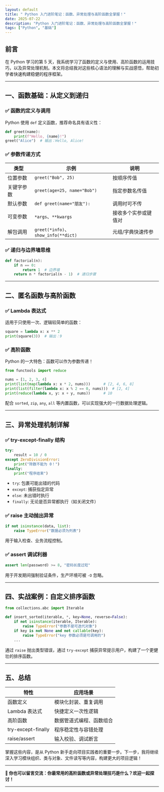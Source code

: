 ```yaml
---
layout: default
title: " Python 入门进阶笔记：函数、异常处理与高阶函数全掌握！"
date: 2025-07-22
description: "Python 入门进阶笔记：函数、异常处理与高阶函数全掌握！"
tags: ["Python", "基础"]
---
```

## 前言

在 Python 学习的第 5 天，我系统学习了函数的定义与使用、高阶函数的运用技巧，以及异常处理机制。本文将总结我对这些核心语法的理解与实战感悟，帮助初学者快速构建稳健的程序框架。

---

## 一、函数基础：从定义到递归

### ✅ 函数的定义与调用

Python 使用 `def` 定义函数，推荐命名具有语义性：

```python
def greet(name):
    print(f"Hello, {name}!")
greet("Alice")  # 输出：Hello, Alice!
```

### ✅ 参数传递方式

| 类型    | 示例                                 | 说明         |
| ----- | ---------------------------------- | ---------- |
| 位置参数  | `greet("Bob", 25)`                 | 按顺序传值      |
| 关键字参数 | `greet(age=25, name="Bob")`        | 指定参数名传值    |
| 默认参数  | `def greet(name="朋友"):`            | 调用时可不传     |
| 可变参数  | `*args`、`**kwargs`                 | 接收多个实参或键值对 |
| 解包调用  | `greet(*info)`、`show_info(**dict)` | 元组/字典快速传参  |

### ✅ 递归与边界墙思维

```python
def factorial(n):
    if n == 0:
        return 1  # 边界墙
    return n * factorial(n - 1)  # 递归步骤
```

---

## 二、匿名函数与高阶函数

### ✅ Lambda 表达式

适用于只使用一次、逻辑较简单的函数：

```python
square = lambda x: x ** 2
print(square(3))  # 输出：9
```

### ✅ 高阶函数

Python 的一大特色：函数可以作为参数传递！

```python
from functools import reduce

nums = [1, 2, 3, 4]
print(list(map(lambda x: x * 2, nums)))      # [2, 4, 6, 8]
print(list(filter(lambda x: x % 2 == 0, nums)))  # [2, 4]
print(reduce(lambda x, y: x + y, nums))      # 10
```

配合 `sorted`, `zip`, `any`, `all` 等内置函数，可以实现强大的一行数据处理逻辑。

---

## 三、异常处理机制详解

### ✅ try-except-finally 结构

```python
try:
    result = 10 / 0
except ZeroDivisionError:
    print("除数不能为 0！")
finally:
    print("程序结束")
```

* `try`: 包裹可能出错的代码
* `except`: 捕获指定异常
* `else`: 未出错时执行
* `finally`: 无论是否异常都执行（如关闭文件）

### ✅ raise 主动抛出异常

```python
if not isinstance(data, list):
    raise TypeError("数据必须为列表")
```

用于输入检查、业务流程控制。

### ✅ assert 调试利器

```python
assert len(password) >= 8, "密码长度过短"
```

用于开发期间强制验证条件，生产环境可被 `-O` 忽略。

---

## 四、实战案例：自定义排序函数

```python
from collections.abc import Iterable

def insert_sorted(iterable, *, key=None, reverse=False):
    if not isinstance(iterable, Iterable):
        raise TypeError("参数不是可迭代对象")
    if key is not None and not callable(key):
        raise TypeError("key 参数必须是可调用的")
    ...
```

通过 `raise` 抛出类型错误，通过 `try-except` 捕获异常提示用户，构建了一个更健壮的排序函数。

---

## 五、总结

| 特性                 | 应用场景         |
| ------------------ | ------------ |
| 函数定义               | 模块化封装、重复调用   |
| Lambda 表达式         | 快捷定义一次性逻辑    |
| 高阶函数               | 数据管道式编程、函数组合 |
| try-except-finally | 程序稳定性与容错处理   |
| raise/assert       | 输入校验、调试断言    |

掌握这些内容，是从 Python 新手走向项目实践者的重要一步。下一步，我将继续深入学习模块组织、类与对象、文件读写等内容，构建更大的项目逻辑！

---

**📌 你也可以留言交流：你最常用的高阶函数或异常处理技巧是什么？欢迎一起探讨！**

---
